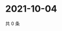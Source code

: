 # 2021-10-04

共 0 条

<!-- BEGIN WEIBO -->
<!-- 最后更新时间 Mon Oct 04 2021 13:12:40 GMT+0800 (China Standard Time) -->

<!-- END WEIBO -->
